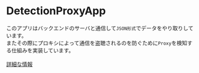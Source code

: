 # DetectionProxyApp
このアプリはバックエンドのサーバと通信して`JSON形式`でデータをやり取りしています。<br>
またその際にプロキシによって通信を盗聴されるのを防ぐために`Proxy`を検知する仕組みを実装しています。<br>
<br>
[詳細な情報](https://bony-bubble-326.notion.site/DetectionProxyApp-7abb9ac015124c8398ae971742844307)
